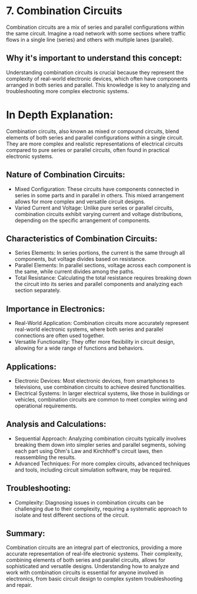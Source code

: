# 7. Combination Circuits

Combination circuits are a mix of series and parallel configurations within the same circuit. Imagine a road network with some sections where traffic flows in a single line (series) and others with multiple lanes (parallel).

## Why it's important to understand this concept:

Understanding combination circuits is crucial because they represent the complexity of real-world electronic devices, which often have components arranged in both series and parallel. This knowledge is key to analyzing and troubleshooting more complex electronic systems.

# In Depth Explanation:

Combination circuits, also known as mixed or compound circuits, blend elements of both series and parallel configurations within a single circuit. They are more complex and realistic representations of electrical circuits compared to pure series or parallel circuits, often found in practical electronic systems.

## Nature of Combination Circuits:

- Mixed Configuration: These circuits have components connected in series in some parts and in parallel in others. This mixed arrangement allows for more complex and versatile circuit designs.
- Varied Current and Voltage: Unlike pure series or parallel circuits, combination circuits exhibit varying current and voltage distributions, depending on the specific arrangement of components.

## Characteristics of Combination Circuits:

- Series Elements: In series portions, the current is the same through all components, but voltage divides based on resistance.
- Parallel Elements: In parallel sections, voltage across each component is the same, while current divides among the paths.
- Total Resistance: Calculating the total resistance requires breaking down the circuit into its series and parallel components and analyzing each section separately.

## Importance in Electronics:

- Real-World Application: Combination circuits more accurately represent real-world electronic systems, where both series and parallel connections are often used together.
- Versatile Functionality: They offer more flexibility in circuit design, allowing for a wide range of functions and behaviors.

## Applications:

- Electronic Devices: Most electronic devices, from smartphones to televisions, use combination circuits to achieve desired functionalities.
- Electrical Systems: In larger electrical systems, like those in buildings or vehicles, combination circuits are common to meet complex wiring and operational requirements.

## Analysis and Calculations:

- Sequential Approach: Analyzing combination circuits typically involves breaking them down into simpler series and parallel segments, solving each part using Ohm's Law and Kirchhoff's circuit laws, then reassembling the results.
- Advanced Techniques: For more complex circuits, advanced techniques and tools, including circuit simulation software, may be required.

## Troubleshooting:

- Complexity: Diagnosing issues in combination circuits can be challenging due to their complexity, requiring a systematic approach to isolate and test different sections of the circuit.

## Summary:

Combination circuits are an integral part of electronics, providing a more accurate representation of real-life electronic systems. Their complexity, combining elements of both series and parallel circuits, allows for sophisticated and versatile designs. Understanding how to analyze and work with combination circuits is essential for anyone involved in electronics, from basic circuit design to complex system troubleshooting and repair.

